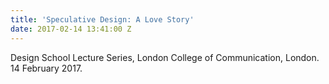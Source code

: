 ```yaml
---
title: 'Speculative Design: A Love Story'
date: 2017-02-14 13:41:00 Z
---
```


Design School Lecture Series, London College of Communication, London. 14 February 2017.
